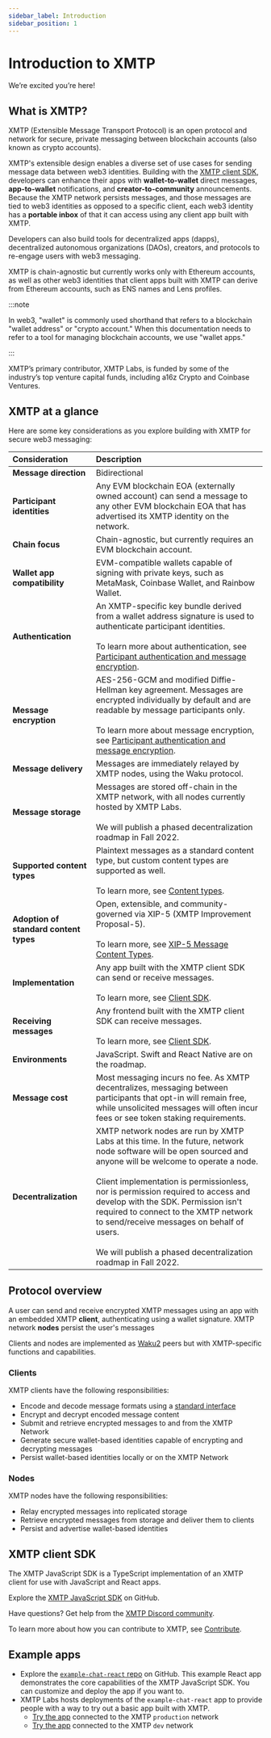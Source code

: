 ```yaml
---
sidebar_label: Introduction
sidebar_position: 1
---
```


# Introduction to XMTP

<!--once we move to xmtp-dot-org, this page will move to be the first page in the dev-concepts section/doc instance-->

We’re excited you’re here!

## What is XMTP?

XMTP (Extensible Message Transport Protocol) is an open protocol and network for secure, private messaging between blockchain accounts (also known as crypto accounts).

XMTP's extensible design enables a diverse set of use cases for sending message data between web3 identities. Building with the [XMTP client SDK](https://github.com/xmtp/xmtp-js), developers can enhance their apps with **wallet-to-wallet** direct messages, **app-to-wallet** notifications, and **creator-to-community** announcements. Because the XMTP network persists messages, and those messages are tied to web3 identities as opposed to a specific client, each web3 identity has a **portable inbox** of that it can access using any client app built with XMTP.

Developers can also build tools for decentralized apps (dapps), decentralized autonomous organizations (DAOs), creators, and protocols to re-engage users with web3 messaging.

XMTP is chain-agnostic but currently works only with Ethereum accounts, as well as other web3 identities that client apps built with XMTP can derive from Ethereum accounts, such as ENS names and Lens profiles.

:::note

In web3, "wallet" is commonly used shorthand that refers to a blockchain "wallet address" or "crypto account." When this documentation needs to refer to a tool for managing blockchain accounts, we use "wallet apps."

:::

XMTP’s primary contributor, XMTP Labs, is funded by some of the industry’s top venture capital funds, including a16z Crypto and Coinbase Ventures.

## XMTP at a glance

Here are some key considerations as you explore building with XMTP for secure web3 messaging:

| Consideration | Description |
|:---|:---|
| **Message direction** | Bidirectional |
| **Participant identities** | Any EVM blockchain EOA (externally owned account) can send a message to any other EVM blockchain EOA that has advertised its XMTP identity on the network. |
| **Chain focus** | Chain-agnostic, but currently requires an EVM blockchain account. |
| **Wallet app compatibility** | EVM-compatible wallets capable of signing with private keys, such as MetaMask, Coinbase Wallet, and Rainbow Wallet. |
| **Authentication** | An XMTP-specific key bundle derived from a wallet address signature is used to authenticate participant identities. <br /><br /> To learn more about authentication, see [Participant authentication and message encryption](/docs/dev-concepts/security). |
| **Message encryption** | AES-256-GCM and modified Diffie-Hellman key agreement. Messages are encrypted individually by default and are readable by message participants only. <br /><br /> To learn more about message encryption, see [Participant authentication and message encryption](/docs/dev-concepts/security). |
| **Message delivery** | Messages are immediately relayed by XMTP nodes, using the Waku protocol. <!--<br /><br /> To learn more about how XMTP uses Waku, see What is the relationship between Waku and XMTP?--> |
| **Message storage** | Messages are stored off-chain in the XMTP network, with all nodes currently hosted by XMTP Labs. <br /><br /> We will publish a phased decentralization roadmap in Fall 2022. |
| **Supported content types** | Plaintext messages as a standard content type, but custom content types are supported as well. <br /><br /> To learn more, see [Content types](/docs/dev-concepts/content-types). |
| **Adoption of standard content types** | Open, extensible, and community-governed via XIP-5 (XMTP Improvement Proposal-5). <br /><br /> To learn more, see [XIP-5 Message Content Types](https://github.com/xmtp/XIPs/blob/main/XIPs/xip-5-message-content-types.md). |
| **Implementation** | Any app built with the XMTP client SDK can send or receive messages. <br /><br /> To learn more, see [Client SDK](/docs/client-sdk/javascript/tutorials/quickstart). |
| **Receiving messages** | Any frontend built with the XMTP client SDK can receive messages. <br /><br /> To learn more, see [Client SDK](/docs/client-sdk/javascript/tutorials/quickstart). |
| **Environments** | JavaScript. Swift and React Native are on the roadmap. |
| **Message cost** | Most messaging incurs no fee. As XMTP decentralizes, messaging between participants that opt-in will remain free, while unsolicited messages will often incur fees or see token staking requirements. <!--<br /><br /> To learn more, see Will XMTP have gas fees?--> |
| **Decentralization** | XMTP network nodes are run by XMTP Labs at this time. In the future, network node software will be open sourced and anyone will be welcome to operate a node. <br /><br /> Client implementation is permissionless, nor is permission required to access and develop with the SDK. Permission isn't required to connect to the XMTP network to send/receive messages on behalf of users. <br /><br /> We will publish a phased decentralization roadmap in Fall 2022. |

## Protocol overview

A user can send and receive encrypted XMTP messages using an app with an embedded XMTP **client**, authenticating using a wallet signature. XMTP network **nodes** persist the user's messages

Clients and nodes are implemented as [Waku2](https://rfc.vac.dev/spec/10/) peers but with XMTP-specific functions and capabilities.

### Clients

XMTP clients have the following responsibilities:

- Encode and decode message formats using a [standard interface](https://github.com/xmtp/XIPs/blob/main/XIPs/xip-5-message-content-types.md)
- Encrypt and decrypt encoded message content
- Submit and retrieve encrypted messages to and from the XMTP Network
- Generate secure wallet-based identities capable of encrypting and decrypting messages
- Persist wallet-based identities locally or on the XMTP Network

### Nodes

XMTP nodes have the following responsibilities:

- Relay encrypted messages into replicated storage
- Retrieve encrypted messages from storage and deliver them to clients
- Persist and advertise wallet-based identities

## XMTP client SDK

The XMTP JavaScript SDK is a TypeScript implementation of an XMTP client for use with JavaScript and React apps.

Explore the [XMTP JavaScript SDK](https://github.com/xmtp/xmtp-js) on GitHub.

Have questions? Get help from the [XMTP Discord community](https://discord.gg/xmtp).

To learn more about how you can contribute to XMTP, see [Contribute](contributing).

## Example apps

- Explore the [`example-chat-react` repo](https://github.com/xmtp/example-chat-react) on GitHub. This example React app demonstrates the core capabilities of the XMTP JavaScript SDK. You can customize and deploy the app if you want to.
- XMTP Labs hosts deployments of the `example-chat-react` app to provide people with a way to try out a basic app built with XMTP.
  - [Try the app](https://xmtp.chat/) connected to the XMTP `production` network
  - [Try the app](https://xmtp.vercel.app/) connected to the XMTP `dev` network
